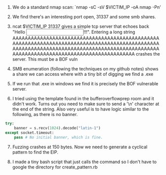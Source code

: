 1. We do a standard nmap scan:
`nmap -sC -sV $VICTIM_IP -oA nmap -Pn'

2. We find there's an interesting port open, 31337 and some smb shares.

3. ncat $VICTIM_IP 31337 gives a simple tcp server that echoes back "Hello <input>!!!". Entering a long string AAAAAAAAAAAAAAAAAAAAAAAAAAAAAAAAAAAAAAAAAAAAAAAAAAAAAAAAAAAAAAAAAAAAAAAAAAAAAAAAAAAAAAAAAAAAAAAAAAAAAAAAAAAAAAAAAAAAAAAAAAAAAAAAAAAAAAAAAAAAAAAAAAAAAAAAAAAAAAAAAAAAAAAAAAAAAAAAAAAAAAAA crashes the server. This must be a BOF vuln

4. SMB enumeration (following the techniques on my github notes) shows a share we can access where with a tiny bit of digging we find a .exe

5. If we run that .exe in windows we find it is precisely the BOF vulnerable server.

6. I tried using the template found in the bufferoverflowprep room and it didn't work. Turns out you need to make sure to send a '\n' character at the end of the string. Also very useful is to have logic similar to the following, as there is no banner.

```python
try:
    banner = s.recv(1024).decode("latin-1")
except socket.timeout:
    pass # No initial banner, which is fine.
```

7. Fuzzing crashes at 150 bytes. Now we need to generate a cyclical pattern to find the EIP.

8. I made a tiny bash script that just calls the command so I don't have to google the directory for create_pattern.rb
